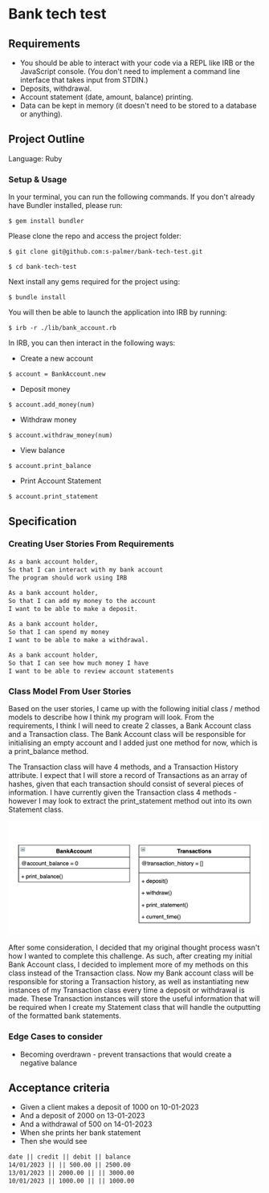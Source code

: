 # Bank tech test

## Requirements
* You should be able to interact with your code via a REPL like IRB or the JavaScript console. (You don't need to implement a command line interface that takes input from STDIN.)
* Deposits, withdrawal.
* Account statement (date, amount, balance) printing.
* Data can be kept in memory (it doesn't need to be stored to a database or anything).

## Project Outline

Language: Ruby

### Setup & Usage

In your terminal, you can run the following commands. If you don't already have Bundler installed, please run: 
``` 
$ gem install bundler 
```
Please clone the repo and access the project folder:
```
$ git clone git@github.com:s-palmer/bank-tech-test.git
```
```
$ cd bank-tech-test
```
Next install any gems required for the project using:
```
$ bundle install
```
You will then be able to launch the application into IRB by running:
```
$ irb -r ./lib/bank_account.rb
```
In IRB, you can then interact in the following ways:
* Create a new account
```
$ account = BankAccount.new
```
* Deposit money
```
$ account.add_money(num)
```
* Withdraw money
```
$ account.withdraw_money(num)
```
* View balance
```
$ account.print_balance
```
* Print Account Statement
```
$ account.print_statement
```

## Specification

### Creating User Stories From Requirements

```
As a bank account holder,
So that I can interact with my bank account
The program should work using IRB
```
```
As a bank account holder,
So that I can add my money to the account
I want to be able to make a deposit.
```
```
As a bank account holder,
So that I can spend my money
I want to be able to make a withdrawal.
```
```
As a bank account holder,
So that I can see how much money I have
I want to be able to review account statements
```

### Class Model From User Stories

Based on the user stories, I came up with the following initial class / method models to describe how I think my program will look.
From the requirements, I think I will need to create 2 classes, a Bank Account class and a Transaction class. The Bank Account class will be responsible for initialising an empty account and I added just one method for now, which is a print_balance method.

The Transaction class will have 4 methods, and a Transaction History attribute. I expect that I will store a record of Transactions as an array of hashes, given that each transaction should consist of several pieces of information. I have currently given the Transaction class 4 methods - however I may look to extract the print_statement method out into its own Statement class. 

![Class Model](ClassModel.png)

After some consideration, I decided that my original thought process wasn't how I wanted to complete this challenge. As such, after creating my initial Bank Account class, I decided to implement more of my methods on this class instead of the Transaction class. Now my Bank account class will be responsible for storing a Transaction history, as well as instantiating new instances of my Transaction class every time a deposit or withdrawal is made. These Transaction instances will store the useful information that will be required when I create my Statement class that will handle the outputting of the formatted bank statements.

### Edge Cases to consider
* Becoming overdrawn - prevent transactions that would create a negative balance

## Acceptance criteria

* Given a client makes a deposit of 1000 on 10-01-2023
* And a deposit of 2000 on 13-01-2023
* And a withdrawal of 500 on 14-01-2023
* When she prints her bank statement
* Then she would see

```
date || credit || debit || balance
14/01/2023 || || 500.00 || 2500.00
13/01/2023 || 2000.00 || || 3000.00
10/01/2023 || 1000.00 || || 1000.00
```
